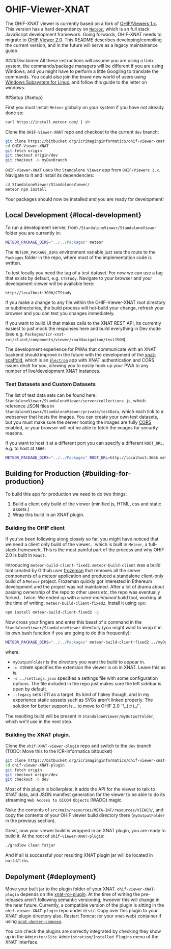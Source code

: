 # OHIF-Viewer-XNAT

The OHIF-XNAT viewer is currently based on a fork of [OHIF/Viewers 1.x](https://github.com/OHIF/Viewers/tree/v1.x). This version has a hard dependency on [`Meteor`](https://www.meteor.com/), which is an full stack JavaScript development framework. Going forwards, OHIF-XNAT needs to migrate to [OHIF Viewer 2.0](ohif-xnat-viewer-2x.md). This README describes developing/compiling the current version, and in the future will serve as a legacy maintainance guide.

####Disclaimer
All these instructions will assume you are using a Unix system, the commands/package managers will be different if you are using Windows, and you might have to perform a little Googling to translate the commands. You could also join the brave new world of users using [Windows Subsystem for Linux](https://docs.microsoft.com/en-us/windows/wsl/install-win10), and follow this guide to the letter on windows.

##Setup {#setup}

First you must install `Meteor` globally on your system if you have not already done so:

```bash
curl https://install.meteor.com/ | sh
```

Clone the `OHIF-Viewer-XNAT` repo and checkout to the current `dev` branch:

```bash
git clone https://bitbucket.org/icrimaginginformatics/ohif-viewer-xnat
cd OHIF-Viewer-XNAT
git fetch origin
git checkout origin/dev
git checkout -b myDevBranch
```

`OHIF-Viewer-XNAT` uses the `Standalone Viewer` app from `OHIF/Viewers 1.x`.
Navigate to it and install its dependencies:

```bash
cd StandaloneViewer/StandaloneViewer/
meteor npm install
```

Your packages should now be installed and you are ready for development!

## Local Development {#local-development}

To run a development server, from `/StandaloneViewer/StandaloneViewer` folder you are currently in:

```bash
METEOR_PACKAGE_DIRS="../../Packages" meteor
```

The `METEOR_PACKAGE_DIRS` environment variable just sets the route to the `Packages` folder in the repo, where most of the implementation code is written.

To test locally you need the tag of a test dataset. For now we can use a tag that exists by default, e.g. `CTStudy`. Navigate to your browser and your development viewer will be available here:

`http://localhost:3000/CTStudy`

If you make a change to any file within the OHIF-Viewer-XNAT root directory or subdirectories, the build process will hot-build your change, refresh your browser and you can test you changes immediately.

If you want to build UI that makes calls to the XNAT REST API, its currently easiest to just mock the responses here and build everything in Dev mode (see e.g. `Packages/icr-xnat-roi/client/components/viewer/xnatNavigation/testJSON`).

The development experience for PWAs that communicate with an XNAT backend should improve in the future with the development of the [xnat-scaffold](https://bitbucket.org/rherrick/xnat-scaffold/src/WIP/), which is an [`Electron`](https://electronjs.org/) app with XNAT authentication and CORS issues dealt for you, allowing you to easily hook up your PWA to any number of live/development XNAT instances.

### Test Datasets and Custom Datasets

The list of test data sets can be found here: `StandaloneViewer/StandaloneViewer/server/collections.js`, which reference JSON files in `StandaloneViewer/StandaloneViewer/private/testData`, which each link to a webserver that hosts the images. You can create your own test datasets, but you must make sure the server hosting the images are fully [CORS](https://developer.mozilla.org/en-US/docs/Web/HTTP/CORS) enabled, or your browser will not be able to fetch the images for security reasons.

If you want to host it at a different port you can specify a different `ROOT_URL`, e.g. to host at `3666`:

```bash
METEOR_PACKAGE_DIRS="../../Packages" ROOT_URL=http://localhost:3666 meteor
```

## Building for Production {#building-for-production}

To build this app for production we need to do two things:

1. Build a client only build of the viewer (minified js, HTML, css and static assets.)
2. Wrap this build in an XNAT plugin.

### Building the OHIF client

If you've been following along closely so far, you might have noticed that we need a client only build of the viewer... which is built in `Meteor`, a full-stack framework. This is the most painful part of the process and why OHIF 2.0 is built in `React`.

Introducing `meteor-build-client-fixed2`. `meteor-build-client` was a build tool created by Github user [frozeman](https://github.com/frozeman/meteor-build-client) that removes all the server components of a meteor application and produced a standalone client-only build of a `Meteor` project. Frozeman quickly got interested in Ethereum development and the project was not maintained. After a lot of drama about passing ownership of the repo to other users etc, the repo was eventually forked... twice. We ended up with a _semi-maintained_ build tool, working at the time of writing: `meteor-build-client-fixed2`. Install it using `npm`:

```bash
npm install meteor-build-client-fixed2 -g
```

Now cross your fingers and enter this beast of a command in the `StandaloneViewer/StandaloneViewer` directory (you might want to wrap it in its own bash function if you are going to do this frequently):

```bash
METEOR_PACKAGE_DIRS="../../Packages" meteor-build-client-fixed2 ../myOutputFolder -u VIEWER -s ../settings.json -p "" --legacy
```

where:

- `myOutputFolder` is the directory you want the build to appear in.
- `-u VIEWER` specifies the extension the viewer is on in XNAT. Leave this as is.
- `-s ../settings.json` specifies a settings file with some configuration options. The file included in the repo just makes sure the left sidebar is open by default.
- `--legacy` sets IE11 as a target. Its kind of flakey though, and in my experience static asssets such as SVGs aren't linked properly. The solution for better support is... to move to OHIF 2.0 ¯\\\_(ツ)\_/¯.

The resulting build will be present in `StandaloneViewer/myOutputFolder`, which we'll use in the next step.

### Building the XNAT plugin.

Clone the `ohif-XNAT-viewer-plugin` repo and switch to the `dev` branch (TODO: Move this to the ICR-informatics bitbucket)

```bash
git clone https://bitbucket.org/icrimaginginformatics/ohif-viewer-xnat-plugin
cd ohif-viewer-XNAT-plugin
git fetch origin
git checkout origin/dev
git checkout -b dev
```

Most of this plugin is boilerplate, it adds the API for the viewer to talk to XNAT data, and JSON manifest generation for the viewer to be able to do its streaming `Web Access to DICOM Objects` (WADO) magic.

Nuke the contents of `src/main/resources/META-INF/resources/VIEWER/`, and copy the contents of your OHIF viewer build directory there (`myOutputFolder` in the previous section).

Great, now your viewer build is wrapped in an XNAT plugin, you are ready to build it. At the root of `ohif-viewer-XNAT-plugin`:

```bash
./gradlew clean fatjar
```

And if all is successful your resulting XNAT plugin jar will be located in `build/libs`.

## Depolyment {#deployment}

Move your built jar to the plugin folder of your XNAT. `ohif-viewer-XNAT-plugin` depends on the [xnat-roi-plugin](https://bitbucket.org/icrimaginginformatics/xnat-roi-plugin). At the time of writing the pre-releases aren't following semantic versioning, hwoever this will change in the near future. Currently, a compatible version of the plugin is sitting in the `ohif-viewer-XNAT-plugin` repo under `dist/`. Copy over this plugin to your XNAT plugin directory also. Restart Tomcat (or your xnat-web) container if using [`xnat-docker-compose`](https://github.com/NrgXnat/xnat-docker-compose).

You can check the plugins are correctly integrated by checking they show up in the `Adminster/Site Administration/Installed Plugins` menu of the XNAT interface.
